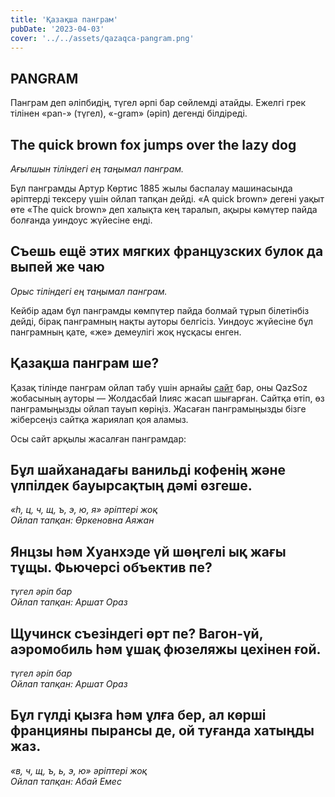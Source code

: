 ```yaml
---
title: 'Қазақша панграм'
pubDate: '2023-04-03'
cover: '../../assets/qazaqca-pangram.png'
---
```


## PANGRAM
Панграм деп әліпбидің, түгел әрпі бар сөйлемді атайды. Ежелгі грек тілінен «pan-» (түгел), «-gram» (әріп) дегенді білдіреді.

## The quick brown fox jumps over the lazy dog
<em>Ағылшын тіліндегі ең таңымал панграм.</em>

Бұл панграмды Артур Көртис 1885 жылы баспалау машинасында әріптерді тексеру үшін ойлап тапқан дейді. «A quick brown» дегені уақыт өте «The quick brown» деп халықта кең таралып, ақыры кәмүтер пайда болғанда уиндоус жүйесіне енді.

## Съешь ещё этих мягких французских булок да выпей же чаю
<em>Орыс тіліндегі ең таңымал панграм.</em>

Кейбір адам бұл панграмды көмпүтер пайда болмай тұрып білетінбіз дейді, бірақ панграмның нақты ауторы белгісіз. Уиндоус жүйесіне бұл панграмның қате, «же» демеулігі жоқ нұсқасы енген.

## Қазақша панграм ше?
Қазақ тілінде панграм ойлап табу үшін арнайы <a href="https://qazpangram.web.app/" target="_blank" rel="noopener noreferrer">сайт</a> бар, оны QazSoz жобасының ауторы — Жолдасбай Ілияс жасап шығарған. Сайтқа өтіп, өз панграмыңызды ойлап тауып көріңіз. Жасаған панграмыңызды бізге жіберсеңіз сайтқа жариялап қоя аламыз.

Осы сайт арқылы жасалған панграмдар:

## Бұл шайханадағы ванильді кофенің және үлпілдек бауырсақтың дәмі өзгеше.
<em>«һ, ц, ч, щ, ъ, э, ю, я» әріптері жоқ  
Ойлап тапқан: Өркеновна Аяжан
</em>

## Янцзы һәм Хуанхэде үй шөңгелі ық жағы тұщы. Фьючерсі объектив пе?
<em>түгел әріп бар  
Ойлап тапқан: Аршат Ораз</em>

## Щучинск съезіндегі өрт пе? Вагон-үй, аэромобиль һәм ұшақ фюзеляжы цехінен ғой.
<em>түгел әріп бар  
Ойлап тапқан: Аршат Ораз
</em>

## Бұл гүлді қызға һәм ұлға бер, ал көрші францияны пырансы де, ой туғанда хатыңды жаз.
<em>«в, ч, щ, ъ, ь, э, ю» әріптері жоқ  
Ойлап тапқан: Абай Емес</em>
